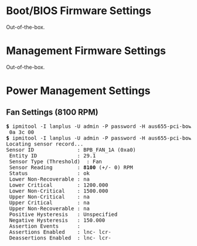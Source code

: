 # Boot/BIOS Firmware Settings

Out-of-the-box.

# Management Firmware Settings
  
Out-of-the-box.

# Power Management Settings

## Fan Settings (8100 RPM)

<pre>
<b>&dollar;</b> ipmitool -I lanplus -U admin -P password -H aus655-pci-bowie-bmc.qualcomm.com raw 0x2e 0x10 0x0a 0x3c 0 64 1 <b>100</b> 0xFF
 0a 3c 00
<b>&dollar;</b> ipmitool -I lanplus -U admin -P password -H aus655-pci-bowie-bmc.qualcomm.com sensor get BPB_FAN_1A
Locating sensor record...
Sensor ID              : BPB_FAN_1A (0xa0)
 Entity ID             : 29.1
 Sensor Type (Threshold)  : Fan
 Sensor Reading        : <b>8100</b> (+/- 0) RPM
 Status                : ok
 Lower Non-Recoverable : na
 Lower Critical        : 1200.000
 Lower Non-Critical    : 1500.000
 Upper Non-Critical    : na
 Upper Critical        : na
 Upper Non-Recoverable : na
 Positive Hysteresis   : Unspecified
 Negative Hysteresis   : 150.000
 Assertion Events      :
 Assertions Enabled    : lnc- lcr-
 Deassertions Enabled  : lnc- lcr-
</pre>
